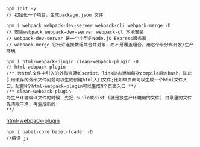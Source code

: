 ```shell
npm init -y 
// 初始化一个项目。生成package.json 文件
```

```shell
npm i webpack webpack-dev-server webpack-cli webpack-merge -D
// 安装webpack webpack-dev-server webpack-cl 本地安装
// webpack-dev-server 是一个小型的Node.js Express服务器
// webpack-merge 它允许连接数组并合并对象，而不是覆盖组合。用这个来分离开发/生产环境
```



```shell
npm i html-webpack-plugin clean-webpack-plugin -D
// html-webpack-plugin
/** 为html文件中引入的外部资源如script、link动态添加每次compile后的hash，防止引用缓存的外部文件问题可以生成创建html入口文件;比如单页面可以生成一个html文件入口，配置N个html-webpack-plugin可以生成N个页面入口 **/
/** clean-webpack-plugin
为生产环境编译文件的时候，先把 build或dist (就是放生产环境用的文件) 目录里的文件先清除干净，再生成新的
**/
```

[html-webpack-plugin](https://www.webpackjs.com/plugins/html-webpack-plugin/)





```
npm i babel-core babel-loader -D
//编译 js
```

